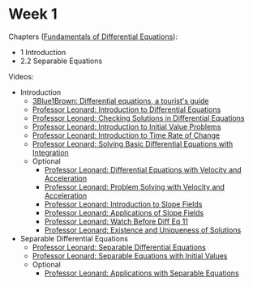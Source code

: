 # Week 1

Chapters ([Fundamentals of Differential Equations](https://annas-archive.org/md5/56a244ea4a50552e7ba39a4f16bd0d2c)):
- 1 Introduction
- 2.2 Separable Equations

Videos:
- Introduction
    - [3Blue1Brown: Differential equations, a tourist's guide](https://www.youtube.com/watch?v=p_di4Zn4wz4&list=PLZHQObOWTQDNPOjrT6KVlfJuKtYTftqH6)
    - [Professor Leonard: Introduction to Differential Equations](https://www.youtube.com/watch?v=EWVSxND_iWA&list=PLDesaqWTN6ESPaHy2QUKVaXNZuQNxkYQ_)
    - [Professor Leonard: Checking Solutions in Differential Equations](https://www.youtube.com/watch?v=5LkQEOPwqfk&list=PLDesaqWTN6ESPaHy2QUKVaXNZuQNxkYQ_)
    - [Professor Leonard: Introduction to Initial Value Problems](https://www.youtube.com/watch?v=HjioXdmwze0&list=PLDesaqWTN6ESPaHy2QUKVaXNZuQNxkYQ_)
    - [Professor Leonard: Introduction to Time Rate of Change](https://www.youtube.com/watch?v=yhklHobbuyg&list=PLDesaqWTN6ESPaHy2QUKVaXNZuQNxkYQ_)
    - [Professor Leonard: Solving Basic Differential Equations with Integration](https://www.youtube.com/watch?v=_4Bq6I68Yn4&list=PLDesaqWTN6ESPaHy2QUKVaXNZuQNxkYQ_)
    - Optional
        - [Professor Leonard: Differential Equations with Velocity and Acceleration](https://www.youtube.com/watch?v=MlUDvnj4E1U&list=PLDesaqWTN6ESPaHy2QUKVaXNZuQNxkYQ_)
        - [Professor Leonard: Problem Solving with Velocity and Acceleration](https://www.youtube.com/watch?v=pH7oxUCSfQY&list=PLDesaqWTN6ESPaHy2QUKVaXNZuQNxkYQ_)
        - [Professor Leonard: Introduction to Slope Fields](https://www.youtube.com/watch?v=m9Y8U9f9_Bw&list=PLDesaqWTN6ESPaHy2QUKVaXNZuQNxkYQ_)
        - [Professor Leonard: Applications of Slope Fields](https://www.youtube.com/watch?v=i_f6tC0BKxI&list=PLDesaqWTN6ESPaHy2QUKVaXNZuQNxkYQ_)
        - [Professor Leonard: Watch Before Diff Eq 11](https://www.youtube.com/watch?v=QXGtkTIAT1w&list=PLDesaqWTN6ESPaHy2QUKVaXNZuQNxkYQ_)
        - [Professor Leonard: Existence and Uniqueness of Solutions](https://www.youtube.com/watch?v=BVKyaEu1FWk&list=PLDesaqWTN6ESPaHy2QUKVaXNZuQNxkYQ_)
- Separable Differential Equations
    - [Professor Leonard: Separable Differential Equations](https://www.youtube.com/watch?v=WfX20b-peDw&list=PLDesaqWTN6ESPaHy2QUKVaXNZuQNxkYQ_)
    - [Professor Leonard: Separable Equations with Initial Values](https://www.youtube.com/watch?v=ZWXG3c7A_9s&list=PLDesaqWTN6ESPaHy2QUKVaXNZuQNxkYQ_)
    - Optional
        - [Professor Leonard: Applications with Separable Equations](https://www.youtube.com/watch?v=VZChL3Pqioo&list=PLDesaqWTN6ESPaHy2QUKVaXNZuQNxkYQ_)

